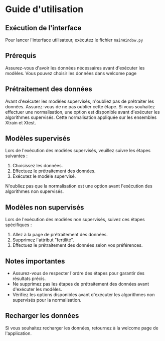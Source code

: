 # Guide d'utilisation

## Exécution de l'interface
Pour lancer l'interface utilisateur, exécutez le fichier `mainWindow.py` 


## Prérequis


Assurez-vous d'avoir les données nécessaires avant d'exécuter les modèles. Vous pouvez choisir les données dans welcome page

## Prétraitement des données
Avant d'exécuter les modèles supervisés, n'oubliez pas de prétraiter les données. Assurez-vous de ne pas oublier cette étape. 
Si vous souhaitez effectuer une normalisation, une option est disponible avant d'exécuter les algorithmes supervisés. Cette normalisation appliquée sur les ensembles Xtrain et Xtest.

## Modèles supervisés
Lors de l'exécution des modèles supervisés, veuillez suivre les étapes suivantes :
1. Choisissez les données.
2. Effectuez le prétraitement des données.
3. Exécutez le modèle supervisé.

N'oubliez pas que la normalisation est une option avant l'exécution des algorithmes non supervisés.

## Modèles non supervisés
Lors de l'exécution des modèles non supervisés, suivez ces étapes spécifiques :
1. Allez à la page de prétraitement des données.
2. Supprimez l'attribut "fertilité".
3. Effectuez le prétraitement des données selon vos préférences.

## Notes importantes
- Assurez-vous de respecter l'ordre des étapes pour garantir des résultats précis.
- Ne supprimez pas les étapes de prétraitement des données avant d'exécuter les modèles.
- Vérifiez les options disponibles avant d'exécuter les algorithmes non supervisés pour la normalisation.


## Recharger les données
Si vous souhaitez recharger les données, retournez à la welcome page  de l'application.





